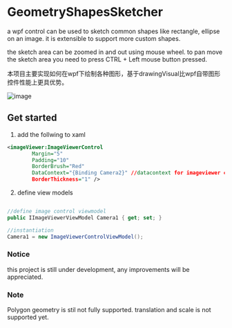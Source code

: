 # GeometryShapesSketcher
a wpf control can be used to sketch common shapes like rectangle, ellipse on an image. it is extensible to support more custom shapes.

the sketch area can be zoomed in and out using mouse wheel. 
to pan move the sketch area you need to press CTRL + Left mouse button pressed.

本项目主要实现如何在wpf下绘制各种图形，基于drawingVisual比wpf自带图形控件性能上更具优势。

![image](https://user-images.githubusercontent.com/44959548/231935068-9847e6bf-cce8-463a-8426-921ab581b9bf.png)


## Get started

1. add the follwing to xaml
```xml
<imageViewer:ImageViewerControl
        Margin="5"
        Padding="10"
        BorderBrush="Red"
        DataContext="{Binding Camera2}" //datacontext for imageviewer control
        BorderThickness="1" />
```

2. define view models
``` c#

//define image control viewmodel
public IImageViewerViewModel Camera1 { get; set; }

//instantiation
Camera1 = new ImageViewerControlViewModel();
```


### Notice
this project is still under development, any improvements will be appreciated.


### Note

Polygon geometry is stil not fully supported. translation and scale is not supported yet.
